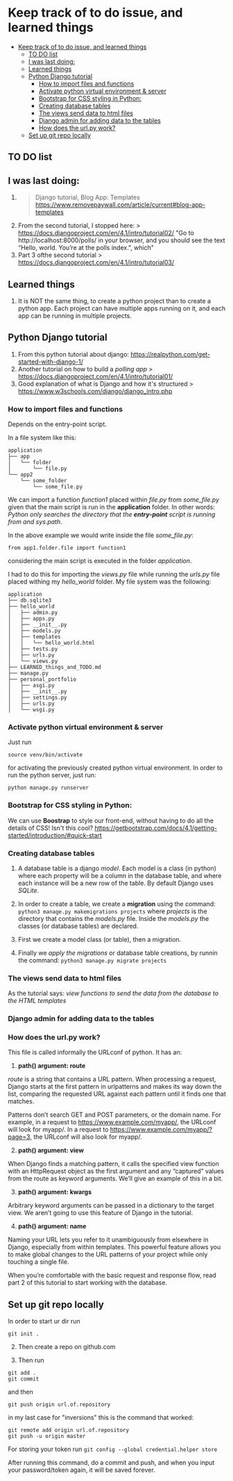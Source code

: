 # Keep track of to do issue, and learned things

- [Keep track of to do issue, and learned things](#keep-track-of-to-do-issue-and-learned-things)
  - [TO DO list](#to-do-list)
  - [I was last doing:](#i-was-last-doing)
  - [Learned things](#learned-things)
  - [Python Django tutorial](#python-django-tutorial)
    - [How to import files and functions](#how-to-import-files-and-functions)
    - [Activate python virtual environment \& server](#activate-python-virtual-environment--server)
    - [Bootstrap for CSS styling in Python:](#bootstrap-for-css-styling-in-python)
    - [Creating database tables](#creating-database-tables)
    - [The views send data to html files](#the-views-send-data-to-html-files)
    - [Django admin for adding data to the tables](#django-admin-for-adding-data-to-the-tables)
    - [How does the url.py work?](#how-does-the-urlpy-work)
  - [Set up git repo locally](#set-up-git-repo-locally)

## TO DO list

## I was last doing:

  1. > Django tutorial, Blog App: Templates  https://www.removepaywall.com/article/current#blog-app-templates
  2. From the second tutorial, I stopped here: > https://docs.djangoproject.com/en/4.1/intro/tutorial02/  "Go to http://localhost:8000/polls/ in your browser, and you should see the text “Hello, world. You’re at the polls index.”, which"
  3. Part 3 ofthe second tutorial > https://docs.djangoproject.com/en/4.1/intro/tutorial03/
   
## Learned things  

1. It is NOT the same thing, to create a python project than to create a python app. Each project can have multiple apps running on it, and each app can be running 
  in multiple projects.

## Python Django tutorial 
1. From this python tutorial about django: https://realpython.com/get-started-with-django-1/
2. Another tutorial on how to build a *polling app* > https://docs.djangoproject.com/en/4.1/intro/tutorial01/
3. Good explanation of what is Django and how it's structured > https://www.w3schools.com/django/django_intro.php

### How to import files and functions 
Depends on the entry-point script.

In a file system like this:

```
application 
├── app
│   └── folder
│       └── file.py
└── app2
    └── some_folder
        └── some_file.py
```

We can import a function *function1* placed within *file.py* from *some_file.py* given that the main script is run in the **application** folder. In other words:
*Python only searches the directory that the **entry-point** script is running from and sys.path*. 

In the above example we would write inside the file *some_file.py*:

`from app1.folder.file import function1`

considering the main script is executed in the folder *application*.

I had to do this for importing the *views.py* file while running the *urls.py* file placed withing my *hello_world* folder. My file system was the following:

```
application 
├── db.sqlite3
├── hello_world
│   ├── admin.py
│   ├── apps.py
│   ├── __init__.py
│   ├── models.py
│   ├── templates
│   │   └── hello_world.html
│   ├── tests.py
│   ├── urls.py
│   └── views.py
├── LEARNED_things_and_TODO.md
├── manage.py
├── personal_portfolio
│   ├── asgi.py
│   ├── __init__.py
│   ├── settings.py
│   ├── urls.py
│   └── wsgi.py
```

### Activate python virtual environment & server

Just run

`source venv/bin/activate`

for activating the previously created python virtual environment. In order to run the python server, just run:

`python manage.py runserver`

### Bootstrap for CSS styling in Python:
 We can use **Boostrap** to style our front-end, without having to do all the details of CSS! Isn't this cool? https://getbootstrap.com/docs/4.1/getting-started/introduction/#quick-start

### Creating database tables

1. A database table is a django *model*. Each model is a class (in python) where each property will be a column in the database table, and where each instance will be a new row of the table. By default Django uses *SQLite*.

2. In order to create a table, we create a **migration** using the command:
   `python3 manage.py makemigrations projects`
   where *projects* is the directory that contains the *models.py* file. Inside the *models.py* the classes (or database tables) are declared.

3. First we create a model class (or table), then a migration.

4. Finally we *apply the migrations* or database table creations, by runnin the command:
   `python3 manage.py migrate projects`

### The views send data to html files

 As the tutorial says: *view functions to send the data from the database to the HTML templates*

### Django admin for adding data to the tables

### How does the url.py work?

This file is called informally the URLconf of python. It has an:

1. **path() argument: route**

*route* is a string that contains a URL pattern. When processing a request, Django starts at the first pattern in urlpatterns and makes its way down the list, comparing the requested URL against each pattern until it finds one that matches.

Patterns don’t search GET and POST parameters, or the domain name. For example, in a request to https://www.example.com/myapp/, the URLconf will look for myapp/. In a request to https://www.example.com/myapp/?page=3, the URLconf will also look for myapp/.

2. **path() argument: view**

When Django finds a matching pattern, it calls the specified view function with an HttpRequest object as the first argument and any “captured” values from the route as keyword arguments. We’ll give an example of this in a bit.

3. **path() argument: kwargs**

Arbitrary keyword arguments can be passed in a dictionary to the target view. We aren’t going to use this feature of Django in the tutorial.

4. **path() argument: name**

Naming your URL lets you refer to it unambiguously from elsewhere in Django, especially from within templates. This powerful feature allows you to make global changes to the URL patterns of your project while only touching a single file.

When you’re comfortable with the basic request and response flow, read part 2 of this tutorial to start working with the database.


## Set up git repo locally

In order to start ur dir run

`git init .`

2. Then create a repo on github.com

3. Then run

```
git add .
git commit
```

and then 
```
git push origin url.of.repository
```

in my last case for "inversions" this is the command that worked:

```
git remote add origin url.of.repository
git push -u origin master
```

For storing your token run
`git config --global credential.helper store`

After running this command, do a commit and push, and when you input your password/token again, it will be saved forever.
